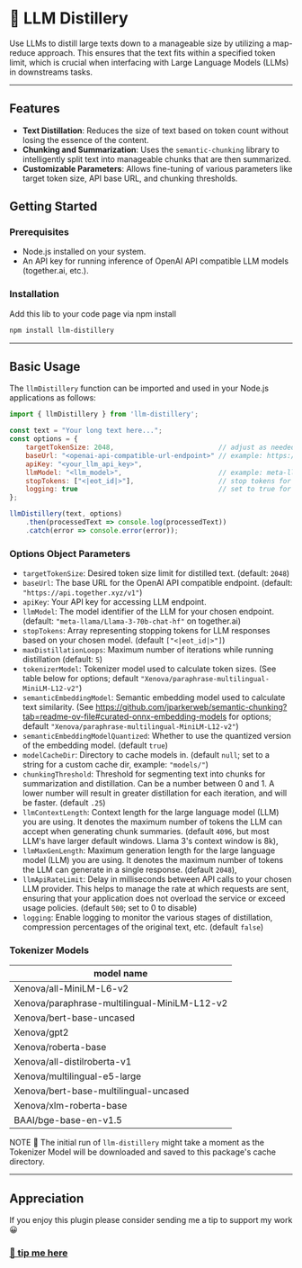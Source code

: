 # 🍶 LLM Distillery
Use LLMs to distill large texts down to a manageable size by utilizing a map-reduce approach. This ensures that the text fits within a specified token limit, which is crucial when interfacing with Large Language Models (LLMs) in downstreams tasks.

---

## Features

- **Text Distillation**: Reduces the size of text based on token count without losing the essence of the content.
- **Chunking and Summarization**: Uses the `semantic-chunking` library to intelligently split text into manageable chunks that are then summarized.
- **Customizable Parameters**: Allows fine-tuning of various parameters like target token size, API base URL, and chunking thresholds.

## Getting Started

### Prerequisites

- Node.js installed on your system.
- An API key for running inference of OpenAI API compatible LLM models (together.ai, etc.).

### Installation

Add this lib to your code page via npm install

```bash
npm install llm-distillery
```

---

## Basic Usage

The `llmDistillery` function can be imported and used in your Node.js applications as follows:

```javascript
import { llmDistillery } from 'llm-distillery';

const text = "Your long text here...";
const options = {
    targetTokenSize: 2048,                          // adjust as needed
    baseUrl: "<openai-api-compatible-url-endpoint>" // example: https://api.together.xyz/v1
    apiKey: "<your_llm_api_key>",
    llmModel: "<llm_model>",                        // example: meta-llama/Llama-3-70b-chat-hf (Llama 3 model name on together.ai)
    stopTokens: ["<|eot_id|>"],                     // stop tokens for Llama 3
    logging: true                                   // set to true for verbose logging
};

llmDistillery(text, options)
    .then(processedText => console.log(processedText))
    .catch(error => console.error(error));
```

### Options Object Parameters
- `targetTokenSize`: Desired token size limit for distilled text. (default: `2048`)
- `baseUrl`: The base URL for the OpenAI API compatible endpoint. (default: `"https://api.together.xyz/v1"`)
- `apiKey`: Your API key for accessing LLM endpoint.
- `llmModel`: The model identifier of the LLM for your chosen endpoint. (default: `"meta-llama/Llama-3-70b-chat-hf"` on together.ai)
- `stopTokens`: Array representing stopping tokens for LLM responses based on your chosen model. (default `["<|eot_id|>"]`)
- `maxDistillationLoops`: Maximum number of iterations while running distillation (default: `5`)
- `tokenizerModel`: Tokenizer model used to calculate token sizes. (See table below for options; default `"Xenova/paraphrase-multilingual-MiniLM-L12-v2"`)
- `semanticEmbeddingModel`: Semantic embedding model used to calculate text similarity. (See https://github.com/jparkerweb/semantic-chunking?tab=readme-ov-file#curated-onnx-embedding-models for options; default `"Xenova/paraphrase-multilingual-MiniLM-L12-v2"`)
- `semanticEmbeddingModelQuantized`: Whether to use the quantized version of the embedding model. (default `true`)
- `modelCacheDir`: Directory to cache models in. (default `null`; set to a string for a custom cache dir, example: `"models/"`)
- `chunkingThreshold`: Threshold for segmenting text into chunks for summarization and distillation. Can be a number between 0 and 1. A lower number will result in greater distillation for each iteration, and will be faster. (default `.25`)
- `llmContextLength`: Context length for the large language model (LLM) you are using. It denotes the maximum number of tokens the LLM can accept when generating chunk summaries. (default `4096`, but most LLM's have larger default windows. Llama 3's context window is 8k),
- `llmMaxGenLength`: Maximum generation length for the large language model (LLM) you are using. It denotes the maximum number of tokens the LLM can generate in a single response. (default `2048`),
- `llmApiRateLimit`: Delay in milliseconds between API calls to your chosen LLM provider. This helps to manage the rate at which requests are sent, ensuring that your application does not overload the service or exceed usage policies. (default `500`; set to 0 to disable)
- `logging`: Enable logging to monitor the various stages of distillation, compression percentages of the original text, etc. (default `false`)

### Tokenizer Models

| model name                                   |
|----------------------------------------------|
| Xenova/all-MiniLM-L6-v2                      |
| Xenova/paraphrase-multilingual-MiniLM-L12-v2 |
| Xenova/bert-base-uncased                     |
| Xenova/gpt2                                  |
| Xenova/roberta-base                          |
| Xenova/all-distilroberta-v1                  |
| Xenova/multilingual-e5-large                 |
| Xenova/bert-base-multilingual-uncased        |
| Xenova/xlm-roberta-base                      |
| BAAI/bge-base-en-v1.5                        |
  
NOTE 🚨 The initial run of `llm-distillery` might take a moment as the Tokenizer Model will be downloaded and saved to this package's cache directory.

---

## Appreciation
If you enjoy this plugin please consider sending me a tip to support my work 😀
### [🍵 tip me here](https://ko-fi.com/jparkerweb)

